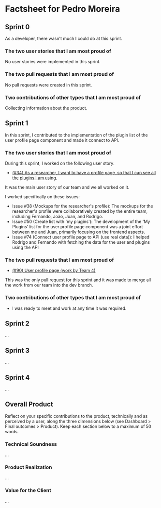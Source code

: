 # Factsheet for Pedro Moreira

## Sprint 0

As a developer, there wasn't much I could do at this sprint.

### The two user stories that I am most proud of

No user stories were implemented in this sprint.

### The two pull requests that I am most proud of

No pull requests were created in this sprint.

### Two contributions of other types that I am most proud of

Collecting information about the product.


## Sprint 1

In this sprint, I contributed to the implementation of the plugin list of the user profile page component and made it connect to API. 

### The two user stories that I am most proud of

During this sprint, I worked on the following user story: 

- [(#34) As a researcher, I want to have a profile page, so that I can see all the plugins I am using.](https://github.com/FEUP-MEIC-DS-2023-1MEIC08/VAXPRED/issues/34)

It was the main user story of our team and we all worked on it. 

I worked specifically on these issues:

- Issue #38 (Mockups for the researcher's profile): The mockups for the researcher's profile were collaboratively created by the entire team, including Fernando, João, Juan, and Rodrigo.
- Issue #50 (Create list with 'my plugins'): The development of the 'My Plugins' list for the user profile page component was a joint effort between me and Juan, primarily focusing on the frontend aspects.
- Issue #74 (Connect user profile page to API (use real data)): I helped Rodrigo and Fernando with fetching the data for the user and plugins using the API

### The two pull requests that I am most proud of

- [(#90) User profile page (work by Team 4)](https://github.com/FEUP-MEIC-DS-2023-1MEIC08/VAXPRED/pull/90)

This was the only pull request for this sprint and it was made to merge all the work from our team into the dev branch.

### Two contributions of other types that I am most proud of

- I was ready to meet and work at any time it was required.

## Sprint 2

...

## Sprint 3

...

## Sprint 4

...

## Overall Product

Reflect on your specific contributions to the product, technically and as perceived by a user, along the three dimensions below (see Dashboard > Final outcomes > Product). Keep each section below to a maximum of 50 words.

### Technical Soundness
...

### Product Realization
...

### Value for the Client

...
